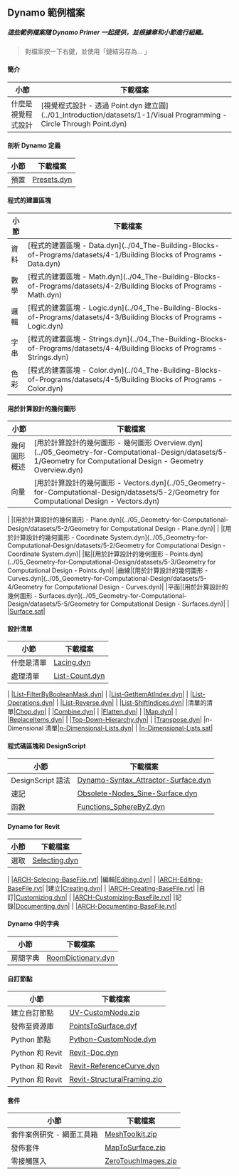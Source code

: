 

## Dynamo 範例檔案

##### 這些範例檔案隨 Dynamo Primer 一起提供，並根據章和小節進行組織。

> 對檔案按一下右鍵，並使用「鏈結另存為... 」

#### 簡介

|小節|下載檔案|
| -- | -- |
|什麼是視覺程式設計|[視覺程式設計 - 透過 Point.dyn 建立圓](../01_Introduction/datasets/1-1/Visual Programming - Circle Through Point.dyn)|

#### 剖析 Dynamo 定義

|小節|下載檔案|
| -- | -- |
|預置|[Presets.dyn](../03_Anatomy-of-a-Dynamo-Definition/datasets/3-5/Presets.dyn)|

#### 程式的建置區塊

|小節|下載檔案|
| -- | -- |
|資料|[程式的建置區塊 - Data.dyn](../04_The-Building-Blocks-of-Programs/datasets/4-1/Building Blocks of Programs - Data.dyn)|
|數學|[程式的建置區塊 - Math.dyn](../04_The-Building-Blocks-of-Programs/datasets/4-2/Building Blocks of Programs - Math.dyn)|
|邏輯|[程式的建置區塊 - Logic.dyn](../04_The-Building-Blocks-of-Programs/datasets/4-3/Building Blocks of Programs - Logic.dyn)|
|字串|[程式的建置區塊 - Strings.dyn](../04_The-Building-Blocks-of-Programs/datasets/4-4/Building Blocks of Programs - Strings.dyn)|
|色彩|[程式的建置區塊 - Color.dyn](../04_The-Building-Blocks-of-Programs/datasets/4-5/Building Blocks of Programs - Color.dyn)|

#### 用於計算設計的幾何圖形

|小節|下載檔案|
| -- | -- |
|幾何圖形概述|[用於計算設計的幾何圖形 - 幾何圖形 Overview.dyn](../05_Geometry-for-Computational-Design/datasets/5-1/Geometry for Computational Design - Geometry Overview.dyn)|
|向量|[用於計算設計的幾何圖形 - Vectors.dyn](../05_Geometry-for-Computational-Design/datasets/5-2/Geometry for Computational Design - Vectors.dyn)|
|
|[用於計算設計的幾何圖形 - Plane.dyn](../05_Geometry-for-Computational-Design/datasets/5-2/Geometry for Computational Design - Plane.dyn)|
|
|[用於計算設計的幾何圖形 - Coordinate System.dyn](../05_Geometry-for-Computational-Design/datasets/5-2/Geometry for Computational Design - Coordinate System.dyn)|
|點|[用於計算設計的幾何圖形 - Points.dyn](../05_Geometry-for-Computational-Design/datasets/5-3/Geometry for Computational Design - Points.dyn)|
|曲線|[用於計算設計的幾何圖形 - Curves.dyn](../05_Geometry-for-Computational-Design/datasets/5-4/Geometry for Computational Design - Curves.dyn)|
|平面|[用於計算設計的幾何圖形 - Surfaces.dyn](../05_Geometry-for-Computational-Design/datasets/5-5/Geometry for Computational Design - Surfaces.dyn)|
|
|[Surface.sat](../05_Geometry-for-Computational-Design/datasets/5-5/Surface.sat)|

#### 設計清單

|小節|下載檔案|
| -- | -- |
|什麼是清單|[Lacing.dyn](../06_Designing-with-Lists/datasets/6-1/Lacing.dyn)|
|處理清單|[List-Count.dyn](../06_Designing-with-Lists/datasets/6-2/List-Count.dyn)|
|
|[List-FilterByBooleanMask.dyn](../06_Designing-with-Lists/datasets/6-2/List-FilterByBooleanMask.dyn)|
|
|[List-GetItemAtIndex.dyn](../06_Designing-with-Lists/datasets/6-2/List-GetItemAtIndex.dyn)|
|
|[List-Operations.dyn](../06_Designing-with-Lists/datasets/6-2/List-Operations.dyn)|
|
|[List-Reverse.dyn](../06_Designing-with-Lists/datasets/6-2/List-Reverse.dyn)|
|
|[List-ShiftIndices.dyn](../06_Designing-with-Lists/datasets/6-2/List-ShiftIndices.dyn)|
|清單的清單|[Chop.dyn](../06_Designing-with-Lists/datasets/6-3/Chop.dyn)|
|
|[Combine.dyn](../06_Designing-with-Lists/datasets/6-3/Combine.dyn)|
|
|[Flatten.dyn](../06_Designing-with-Lists/datasets/6-3/Flatten.dyn)|
|
|[Map.dyn](../06_Designing-with-Lists/datasets/6-3/Map.dyn)|
|
|[ReplaceItems.dyn](../06_Designing-with-Lists/datasets/6-3/ReplaceItems.dyn)|
|
|[Top-Down-Hierarchy.dyn](../06_Designing-with-Lists/datasets/6-3/Top-Down-Hierarchy.dyn)|
|
|[Transpose.dyn](../06_Designing-with-Lists/datasets/6-3/Transpose.dyn)|
|n-Dimensional 清單|[n-Dimensional-Lists.dyn](../06_Designing-with-Lists/datasets/6-4/n-Dimensional-Lists.dyn)|
|
|[n-Dimensional-Lists.sat](../06_Designing-with-Lists/datasets/6-4/n-Dimensional-Lists.sat)|

#### 程式碼區塊和 DesignScript

|小節|下載檔案|
| -- | -- |
|DesignScript 語法|[Dynamo-Syntax_Attractor-Surface.dyn](../07_Code-Block/datasets/7-2/Dynamo-Syntax_Attractor-Surface.dyn)|
|速記|[Obsolete-Nodes_Sine-Surface.dyn](../07_Code-Block/datasets/7-3/Obsolete-Nodes_Sine-Surface.dyn)|
|函數|[Functions_SphereByZ.dyn](../07_Code-Block/datasets/7-4/Functions_SphereByZ.dyn)|

#### Dynamo for Revit

|小節|下載檔案|
| -- | -- |
|選取|[Selecting.dyn](../08_Dynamo-for-Revit/datasets/8-2/Selecting.dyn)|
|
|[ARCH-Selecing-BaseFile.rvt](../08_Dynamo-for-Revit/datasets/8-2/ARCH-Selecting-BaseFile.rvt)|
|編輯|[Editing.dyn](../08_Dynamo-for-Revit/datasets/8-3/Editing.dyn)|
|
|[ARCH-Editing-BaseFile.rvt](../08_Dynamo-for-Revit/datasets/8-3/ARCH-Editing-BaseFile.rvt)|
|建立|[Creating.dyn](../08_Dynamo-for-Revit/datasets/8-4/Creating.dyn)|
|
|[ARCH-Creating-BaseFile.rvt](../08_Dynamo-for-Revit/datasets/8-4/ARCH-Creating-BaseFile.rvt)|
|自訂|[Customizing.dyn](../08_Dynamo-for-Revit/datasets/8-5/Customizing.dyn)|
|
|[ARCH-Customizing-BaseFile.rvt](../08_Dynamo-for-Revit/datasets/8-5/ARCH-Customizing-BaseFile.rvt)|
|記錄|[Documenting.dyn](../08_Dynamo-for-Revit/datasets/8-6/Documenting.dyn)|
|
|[ARCH-Documenting-BaseFile.rvt](../08_Dynamo-for-Revit/datasets/8-6/ARCH-Documenting-BaseFile.rvt)|

#### Dynamo 中的字典

|小節|下載檔案|
| -- | -- |
|房間字典|[RoomDictionary.dyn](../09_Dictionaries/datasets/9-4_roomDictionary.dyn)|

#### 自訂節點

|小節|下載檔案|
| -- | -- |
|建立自訂節點|[UV-CustomNode.zip](../10_Custom-Nodes/datasets/10-2/UV-CustomNode.zip)|
|發佈至資源庫|[PointsToSurface.dyf](../10_Custom-Nodes/datasets/10-3/PointsToSurface.dyf)|
|Python 節點|[Python-CustomNode.dyn](../10_Custom-Nodes/datasets/10-4/Python-CustomNode.dyn)|
|Python 和 Revit|[Revit-Doc.dyn](../10_Custom-Nodes/datasets/10-5/Revit-Doc.dyn)|
|Python 和 Revit|[Revit-ReferenceCurve.dyn](../10_Custom-Nodes/datasets/10-5/Revit-ReferenceCurve.dyn)|
|Python 和 Revit|[Revit-StructuralFraming.zip](../10_Custom-Nodes/datasets/10-5/Revit-StructuralFraming.zip)|

#### 套件

|小節|下載檔案|
| -- | -- |
|套件案例研究 - 網面工具箱|[MeshToolkit.zip](../11_Packages/datasets/11-2/MeshToolkit.zip)|
|發佈套件|[MapToSurface.zip](../11_Packages/datasets/11-4/MapToSurface.zip)|
|零接觸匯入|[ZeroTouchImages.zip](../11_Packages/datasets/11-5/ZeroTouchImages.zip)|

